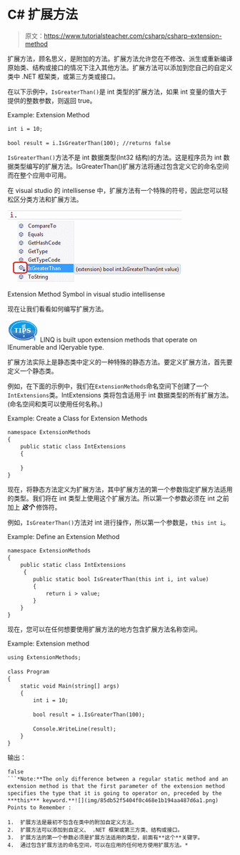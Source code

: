 # C# 扩展方法

> 原文：<https://www.tutorialsteacher.com/csharp/csharp-extension-method>

扩展方法，顾名思义，是附加的方法。扩展方法允许您在不修改、派生或重新编译原始类、结构或接口的情况下注入其他方法。扩展方法可以添加到您自己的自定义类中 .NET 框架类，或第三方类或接口。

在以下示例中，`IsGreaterThan()`是 int 类型的扩展方法，如果 int 变量的值大于提供的整数参数，则返回 true。

Example: Extension Method

```
int i = 10;

bool result = i.IsGreaterThan(100); //returns false 
```

`IsGreaterThan()`方法不是 int 数据类型(Int32 结构)的方法。这是程序员为 int 数据类型编写的扩展方法。IsGreaterThan()扩展方法将通过包含定义它的命名空间而在整个应用中可用。

在 visual studio 的 intellisense 中，扩展方法有一个特殊的符号，因此您可以轻松区分类方法和扩展方法。

[![Extension Method icon](img/72dfa7eff80d9370e7ddb729dbc71b6d.png)](../../Content/images/csharp/extension-method.png)

Extension Method Symbol in visual studio intellisense



现在让我们看看如何编写扩展方法。

![](img/751bca76a769f8ad315ebee3fdf7d98e.png) LINQ is built upon extension methods that operate on IEnumerable and IQeryable type.

扩展方法实际上是静态类中定义的一种特殊的静态方法。要定义扩展方法，首先要定义一个静态类。

例如，在下面的示例中，我们在`ExtensionMethods`命名空间下创建了一个`IntExtensions`类。IntExtensions 类将包含适用于 int 数据类型的所有扩展方法。(命名空间和类可以使用任何名称。)

Example: Create a Class for Extension Methods

```
namespace ExtensionMethods
{
    public static class IntExtensions
    {

    }
} 
```

现在，将静态方法定义为扩展方法，其中扩展方法的第一个参数指定扩展方法适用的类型。我们将在 int 类型上使用这个扩展方法。所以第一个参数必须在 int 之前加上 ***这个*** 修饰符。

例如，`IsGreaterThan()`方法对 int 进行操作，所以第一个参数是，`this int i`。

Example: Define an Extension Method

```
namespace ExtensionMethods
{
    public static class IntExtensions
     {
        public static bool IsGreaterThan(this int i, int value)
        {
            return i > value;
        }
    }
} 
```

现在，您可以在任何想要使用扩展方法的地方包含扩展方法名称空间。

Example: Extension method

```
using ExtensionMethods;

class Program
{
    static void Main(string[] args)
    {
        int i = 10;

        bool result = i.IsGreaterThan(100); 

        Console.WriteLine(result);
    }
} 
```

输出：

```
false
```*Note:**The only difference between a regular static method and an extension method is that the first parameter of the extension method specifies the type that it is going to operator on, preceded by the ***this*** keyword.**![](img/85db52f5404f0c468e1b194aa487d6a1.png)  Points to Remember :

1.  扩展方法是最初不包含在类中的附加自定义方法。
2.  扩展方法可以添加到自定义、 .NET 框架或第三方类、结构或接口。
3.  扩展方法的第一个参数必须是扩展方法适用的类型，前面有**这个**关键字。
4.  通过包含扩展方法的命名空间，可以在应用的任何地方使用扩展方法。*